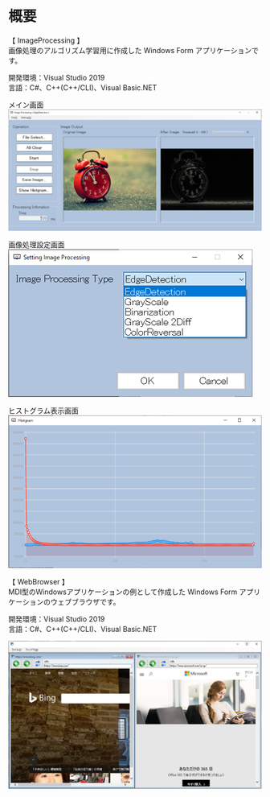 # 概要
【 ImageProcessing 】  
画像処理のアルゴリズム学習用に作成した Windows Form アプリケーションです。  

開発環境：Visual Studio 2019  
言語：C#、C++(C++/CLI)、Visual Basic.NET   

メイン画面  
![スクリーンショット](https://github.com/toshinomi/Windows.Form/blob/master/ImageProcessing.png)

画像処理設定画面  
![スクリーンショット](https://github.com/toshinomi/Windows.Form/blob/master/SettingImageProcessing.png)

ヒストグラム表示画面  
![スクリーンショット](https://github.com/toshinomi/Windows.Form/blob/master/Histgram.png)

【 WebBrowser 】  
MDI型のWindowsアプリケーションの例として作成した Windows Form アプリケーションのウェブブラウザです。  

開発環境：Visual Studio 2019  
言語：C#、C++(C++/CLI)、Visual Basic.NET  

![スクリーンショット](https://github.com/toshinomi/Windows.Form/blob/master/WebBrowser.png)
